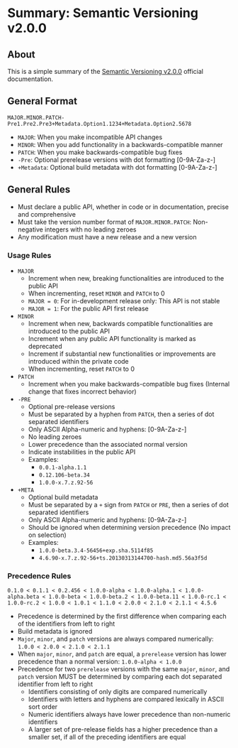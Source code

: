 # Summary: Semantic Versioning v2.0.0

## About

This is a simple summary of the [Semantic Versioning v2.0.0](http://semver.org/) official documentation.

## General Format

`MAJOR.MINOR.PATCH-Pre1.Pre2.Pre3+Metadata.Option1.1234+Metadata.Option2.5678`

- `MAJOR`: When you make incompatible API changes
- `MINOR`: When you add functionality in a backwards-compatible manner
- `PATCH`: When you make backwards-compatible bug fixes
- `-Pre`: Optional prerelease versions with dot formatting [0-9A-Za-z-]
- `+Metadata`: Optional build metadata with dot formatting [0-9A-Za-z-]

## General Rules

- Must declare a public API, whether in code or in documentation, precise and comprehensive
- Must take the version number format of `MAJOR.MINOR.PATCH`: Non-negative integers with no leading zeroes
- Any modification must have a new release and a new version

### Usage Rules

- `MAJOR`
  - Increment when new, breaking functionalities are introduced to the public API
  - When incrementing, reset `MINOR` and `PATCH` to 0
  - `MAJOR = 0`: For in-development release only: This API is not stable
  - `MAJOR = 1`: For the public API first release
- `MINOR`
  - Increment when new, backwards compatible functionalities are introduced to the public API
  - Increment when any public API functionality is marked as deprecated
  - Increment if substantial new functionalities or improvements are introduced within the private code
  - When incrementing, reset `PATCH` to 0
- `PATCH`
  - Increment when you make backwards-compatible bug fixes (Internal change that fixes incorrect behavior)
- `-PRE`
  - Optional pre-release versions
  - Must be separated by a hyphen from `PATCH`, then a series of dot separated identifiers
  - Only ASCII Alpha-numeric and hyphens: [0-9A-Za-z-]
  - No leading zeroes
  - Lower precedence than the associated normal version
  - Indicate instabilities in the public API
  - Examples:
    - `0.0.1-alpha.1.1`
    - `0.12.106-beta.34`
    - `1.0.0-x.7.z.92-56`
- `+META`
  - Optional build metadata
  - Must be separated by a `+` sign from `PATCH` or `PRE`, then a series of dot separated identifiers
  - Only ASCII Alpha-numeric and hyphens: [0-9A-Za-z-]
  - Should be ignored when determining version precedence (No impact on selection)
  - Examples:
    - `1.0.0-beta.3.4-56456+exp.sha.5114f85`
    - `4.6.90-x.7.z.92-56+ts.20130313144700-hash.md5.56a3f5d`

### Precedence Rules

`0.1.0 < 0.1.1 < 0.2.456 < 1.0.0-alpha < 1.0.0-alpha.1 < 1.0.0-alpha.beta < 1.0.0-beta < 1.0.0-beta.2 < 1.0.0-beta.11 < 1.0.0-rc.1 < 1.0.0-rc.2 < 1.0.0 < 1.0.1 < 1.1.0 < 2.0.0 < 2.1.0 < 2.1.1 < 4.5.6`

- Precedence is determined by the first difference when comparing each of the identifiers from left to right
- Build metadata is ignored
- `Major`, `minor`, and `patch` versions are always compared numerically: `1.0.0 < 2.0.0 < 2.1.0 < 2.1.1`
- When `major`, `minor`, and `patch` are equal, a `prerelease` version has lower precedence than a normal version: `1.0.0-alpha < 1.0.0`
- Precedence for two `prerelease` versions with the same `major`, `minor`, and `patch` version MUST be determined by comparing each dot separated identifier from left to right
  - Identifiers consisting of only digits are compared numerically
  - Identifiers with letters and hyphens are compared lexically in ASCII sort order
  - Numeric identifiers always have lower precedence than non-numeric identifiers
  - A larger set of pre-release fields has a higher precedence than a smaller set, if all of the preceding identifiers are equal
